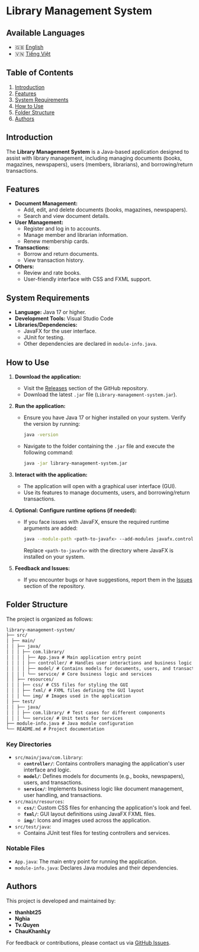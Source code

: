 # Library Management System

## Available Languages
- 🇬🇧 [English](README.md)
- 🇻🇳 [Tiếng Việt](README.vi.md)

## Table of Contents
1. [Introduction](#introduction)
2. [Features](#features)
3. [System Requirements](#system-requirements)
4. [How to Use](#how-to-use)
5. [Folder Structure](#folder-structure)
6. [Authors](#authors)

## Introduction
The **Library Management System** is a Java-based application designed to assist with library management, including managing documents (books, magazines, newspapers), users (members, librarians), and borrowing/return transactions.  

## Features
- **Document Management:**
  - Add, edit, and delete documents (books, magazines, newspapers).
  - Search and view document details.
- **User Management:**
  - Register and log in to accounts.
  - Manage member and librarian information.
  - Renew membership cards.
- **Transactions:**
  - Borrow and return documents.
  - View transaction history.
- **Others:**
  - Review and rate books.
  - User-friendly interface with CSS and FXML support.

## System Requirements
- **Language:** Java 17 or higher.
- **Development Tools:** Visual Studio Code
- **Libraries/Dependencies:** 
  - JavaFX for the user interface.
  - JUnit for testing.
  - Other dependencies are declared in `module-info.java`.

## How to Use

1. **Download the application:**
   - Visit the [Releases](https://github.com/Nezuko1909/Library_Management_Application/releases) section of the GitHub repository.
   - Download the latest `.jar` file (`Library-management-system.jar`).

2. **Run the application:**
   - Ensure you have Java 17 or higher installed on your system. Verify the version by running:
     ```bash
     java -version
     ```
   - Navigate to the folder containing the `.jar` file and execute the following command:
     ```bash
     java -jar library-management-system.jar
     ```

3. **Interact with the application:**
   - The application will open with a graphical user interface (GUI).
   - Use its features to manage documents, users, and borrowing/return transactions.

4. **Optional: Configure runtime options (if needed):**
   - If you face issues with JavaFX, ensure the required runtime arguments are added:
     ```bash
     java --module-path <path-to-javafx> --add-modules javafx.controls,javafx.fxml -jar library-management-system.jar
     ```
     Replace `<path-to-javafx>` with the directory where JavaFX is installed on your system.

5. **Feedback and Issues:**
   - If you encounter bugs or have suggestions, report them in the [Issues](https://github.com/Nezuko1909/Library_Management_Application/issues) section of the repository.

## Folder Structure

The project is organized as follows:
```markdown
library-management-system/ 
├── src/ 
│ ├── main/ 
│ │ ├── java/ 
│ │ │ ├── com.library/ 
│ │ │ │ ├── App.java # Main application entry point 
│ │ │ │ ├── controller/ # Handles user interactions and business logic 
│ │ │ │ ├── model/ # Contains models for documents, users, and transactions 
│ │ │ │ └── service/ # Core business logic and services 
│ │ ├── resources/ 
│ │ │ ├── css/ # CSS files for styling the GUI 
│ │ │ ├── fxml/ # FXML files defining the GUI layout 
│ │ │ └── img/ # Images used in the application 
│ ├── test/ 
│ │ ├── java/ 
│ │ │ ├── com.library/ # Test cases for different components 
│ │ │ └── service/ # Unit tests for services 
├── module-info.java # Java module configuration 
└── README.md # Project documentation
```

### Key Directories
- `src/main/java/com.library`:
  - **`controller/`**: Contains controllers managing the application's user interface and logic.
  - **`model/`**: Defines models for documents (e.g., books, newspapers), users, and transactions.
  - **`service/`**: Implements business logic like document management, user handling, and transactions.
- `src/main/resources`:
  - **`css/`**: Custom CSS files for enhancing the application's look and feel.
  - **`fxml/`**: GUI layout definitions using JavaFX FXML files.
  - **`img/`**: Icons and images used across the application.
- `src/test/java`:
  - Contains JUnit test files for testing controllers and services.

### Notable Files
- `App.java`: The main entry point for running the application.
- `module-info.java`: Declares Java modules and their dependencies.

## Authors

This project is developed and maintained by:

- **thanhbt25**
- **Nghia**
- **Tv.Quyen** 
- **ChauKhanhLy**

For feedback or contributions, please contact us via [GitHub Issues](https://github.com/Nezuko1909/Library_Management_Application/issues).
